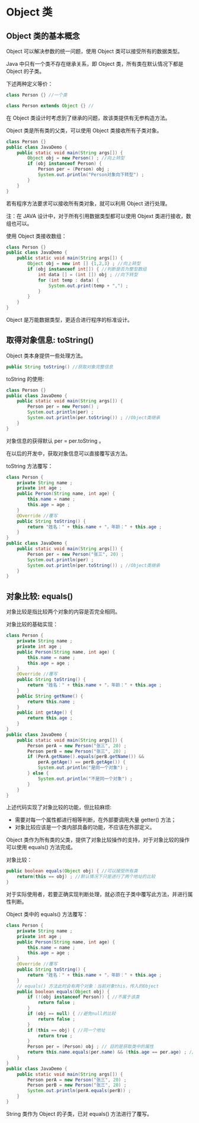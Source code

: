 # Object 类

## Object 类的基本概念

Object 可以解决参数的统一问题，使用 Object 类可以接受所有的数据类型。

Java 中只有一个类不存在继承关系，即 Object 类，所有类在默认情况下都是 Object 的子类。

下述两种定义等价：
```java
class Person {} //一个类

class Person extends Object {} //
```

在 Object 类设计时考虑到了继承的问题，故该类提供有无参构造方法。

Object 类是所有类的父类，可以使用 Object 类接收所有子类对象。

```java
class Person {}
public class JavaDemo {
	public static void main(String args[]) {
		Object obj = new Person() ; //向上转型
		if (obj instanceof Person) {
			Person per = (Person) obj ;
			System.out.println("Person对象向下转型") ;
		}
	}
}
```

若有程序方法要求可以接收所有类对象，就可以利用 Object 进行处理。

注：在 JAVA 设计中，对于所有引用数据类型都可以使用 Objext 类进行接收，数组也可以。

使用 Object 类接收数组：
```java
class Person {}
public class JavaDemo {
	public static void main(String args[]) {
		Object obj = new int [] {1,2,3} ; //向上转型
		if (obj instanceof int[]) { //判断是否为整型数组
			int data [] = (int []) obj ; //向下转型
			for (int temp : data) {
				System.out.print(temp + ",") ;
			}
		}
	}
}
```

Object 是万能数据类型，更适合进行程序的标准设计。



## 取得对象信息: toString()

Object 类本身提供一些处理方法。


```java
public String toString() //获取对象完整信息
```

toString 的使用:
```java
class Person {}
public class JavaDemo {
	public static void main(String args[]) {
		Person per = new Person() ;
		System.out.println(per) ;
		System.out.println(per.toString()) ; //Object类继承
	}
}
```
对象信息的获得默认 per = per.toString 。

在以后的开发中，获取对象信息可以直接覆写该方法。

toString 方法覆写：
```java
class Person {
	private String name ;
	private int age ;
	public Person(String name, int age) {
		this.name = name ;
		this.age = age ;
	}
	@Override //覆写
	public String toString() {
		return "姓名：" + this.name + "，年龄：" + this.age ;
	}
}
public class JavaDemo {
	public static void main(String args[]) {
		Person per = new Person("张三", 20) ;
		System.out.println(per) ;
		System.out.println(per.toString()) ; //Object类继承
	}
}
```


## 对象比较: equals()

对象比较是指比较两个对象的内容是否完全相同。

对象比较的基础实现：
```java
class Person {
	private String name ;
	private int age ;
	public Person(String name, int age) {
		this.name = name ;
		this.age = age ;
	}
	@Override //覆写
	public String toString() {
		return "姓名：" + this.name + "，年龄：" + this.age ;
	}
	public String getName() {
		return this.name ;
	}
	public int getAge() {
		return this.age ;
	}
}
public class JavaDemo {
	public static void main(String args[]) {
		Person perA = new Person("张三", 20) ;
		Person perB = new Person("张三", 20) ;
		if (PerA.getName().equals(perB.getName()) && 
			perA.getAge() == perB.getAge()) {
			System.out.println("是同一个对象") ;
		} else {
			System.out.println("不是同一个对象") ;
		}
	}
}
```

上述代码实现了对象比较的功能，但比较麻烦:
* 需要对每一个属性都进行相等判断，在外部要调用大量 getter() 方法；
* 对象比较应该是一个类内部具备的功能，不应该在外部定义。

Object 类作为所有类的父类，提供了对象比较操作的支持，对于对象比较的操作可以使用 equals() 方法完成。

对象比较：
```java
public boolean equals(Object obj) { //可以接受所有类
	return(this == obj) ; //默认情况下只是进行了两个地址的比较
}
```

对于实际使用者，若要正确实现判断处理，就必须在子类中覆写此方法，并进行属性判断。

Object 类中的 equals() 方法覆写：
```java
class Person {
	private String name ;
	private int age ;
	public Person(String name, int age) {
		this.name = name ;
		this.age = age ;
	}
	@Override //覆写
	public String toString() {
		return "姓名：" + this.name + "，年龄：" + this.age ;
	}
	// equals() 方法此时会有两个对象：当前对象this，传入的Object
	public boolean equals(Object obj) {
		if (!(obj instanceof Person)) { //不属于该类
			return false ;
		}
		if (obj == null) { //避免null的比较
			return false ;
		}
		if (this == obj) { //同一个地址
			return true ;
		}
		Person per = (Person) obj ; // 目的是获取类中的属性
		return this.name.equals(per.name) && (this.age == per.age) ; //类内部可直接调用private属性
	}
}
public class JavaDemo {
	public static void main(String args[]) {
		Person perA = new Person("张三", 20) ;
		Person perB = new Person("张三", 20) ;
		System.out.println(perA.equals(perB)) ;
	}
}
```

String 类作为 Object 的子类，已对 equals() 方法进行了覆写。

